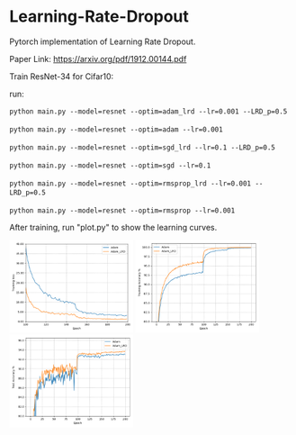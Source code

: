 # Learning-Rate-Dropout
Pytorch implementation of Learning Rate Dropout.

Paper Link: https://arxiv.org/pdf/1912.00144.pdf

Train ResNet-34 for Cifar10:

run:

    python main.py --model=resnet --optim=adam_lrd --lr=0.001 --LRD_p=0.5

    python main.py --model=resnet --optim=adam --lr=0.001

    python main.py --model=resnet --optim=sgd_lrd --lr=0.1 --LRD_p=0.5

    python main.py --model=resnet --optim=sgd --lr=0.1 

    python main.py --model=resnet --optim=rmsprop_lrd --lr=0.001 --LRD_p=0.5
    
    python main.py --model=resnet --optim=rmsprop --lr=0.001
    
After training, run "plot.py" to show the learning curves.

<img src='https://github.com/HuangxingLin123/Learning-Rate-Dropout/blob/master/img/adam.png' width=220>
<img src='https://github.com/HuangxingLin123/Learning-Rate-Dropout/blob/master/img/adam_train.png' width=220>
<img src='https://github.com/HuangxingLin123/Learning-Rate-Dropout/blob/master/img/adam_test.png' width=220>
